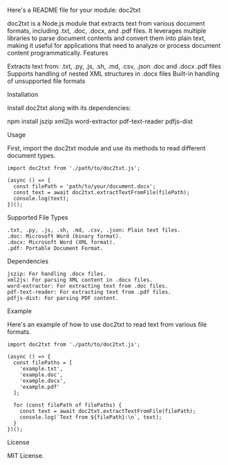 Here's a README file for your module:
doc2txt

doc2txt is a Node.js module that extracts text from various document formats, including .txt, .doc, .docx, and .pdf files. It leverages multiple libraries to parse document contents and convert them into plain text, making it useful for applications that need to analyze or process document content programmatically.
Features

Extracts text from:
    .txt, .py, .js, .sh, .md, .csv, .json .doc and .docx .pdf files
Supports handling of nested XML structures in .docx files
Built-in handling of unsupported file formats

Installation

Install doc2txt along with its dependencies:

npm install jszip xml2js word-extractor pdf-text-reader pdfjs-dist

Usage

First, import the doc2txt module and use its methods to read different document types.

    import doc2txt from './path/to/doc2txt.js';
    
    (async () => {
      const filePath = 'path/to/your/document.docx';
      const text = await doc2txt.extractTextFromFile(filePath);
      console.log(text);
    })();


Supported File Types

    .txt, .py, .js, .sh, .md, .csv, .json: Plain text files.
    .doc: Microsoft Word (binary format).
    .docx: Microsoft Word (XML format).
    .pdf: Portable Document Format.

Dependencies

    jszip: For handling .docx files.
    xml2js: For parsing XML content in .docx files.
    word-extractor: For extracting text from .doc files.
    pdf-text-reader: For extracting text from .pdf files.
    pdfjs-dist: For parsing PDF content.

Example

Here's an example of how to use doc2txt to read text from various file formats.

    import doc2txt from './path/to/doc2txt.js';
    
    (async () => {
      const filePaths = [
        'example.txt',
        'example.doc',
        'example.docx',
        'example.pdf'
      ];
    
      for (const filePath of filePaths) {
        const text = await doc2txt.extractTextFromFile(filePath);
        console.log(`Text from ${filePath}:\n`, text);
      }
    })();

License

MIT License.
